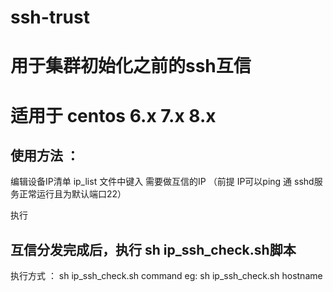 # ssh-trust

# 用于集群初始化之前的ssh互信
# 适用于 centos 6.x 7.x 8.x 

## 使用方法 ： 
编辑设备IP清单 
ip_list  文件中键入 需要做互信的IP （前提  IP可以ping 通 sshd服务正常运行且为默认端口22）

执行

## 互信分发完成后，执行 sh ip_ssh_check.sh脚本
执行方式 ： sh ip_ssh_check.sh  command
eg:  sh ip_ssh_check.sh hostname
